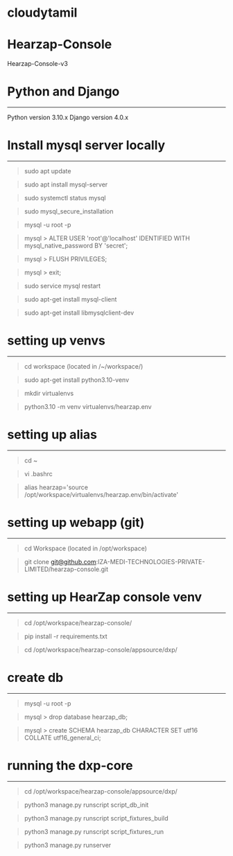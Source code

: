 # cloudytamil
# Hearzap-Console
Hearzap-Console-v3

# Python and Django
*********************
Python version 3.10.x
Django version 4.0.x

# Install mysql server locally
*********************************************
> sudo apt update

> sudo apt install mysql-server

> sudo systemctl status mysql

> sudo mysql_secure_installation

> mysql -u root -p

> mysql > ALTER USER 'root'@'localhost' IDENTIFIED WITH mysql_native_password BY 'secret';

> mysql > FLUSH PRIVILEGES;

> mysql > exit;

> sudo service mysql restart

> sudo apt-get install mysql-client

> sudo apt-get install libmysqlclient-dev

# setting up venvs
****************
> cd workspace (located in /~/workspace/)

> sudo apt-get install python3.10-venv

> mkdir virtualenvs

> python3.10 -m venv virtualenvs/hearzap.env

# setting up alias
****************
> cd ~

> vi .bashrc

> alias hearzap='source /opt/workspace/virtualenvs/hearzap.env/bin/activate'

# setting up webapp (git)
*******************
> cd Workspace (located in /opt/workspace)

> git clone git@github.com:IZA-MEDI-TECHNOLOGIES-PRIVATE-LIMITED/hearzap-console.git

# setting up HearZap console venv
**************************
> cd /opt/workspace/hearzap-console/

> pip install -r requirements.txt

> cd /opt/workspace/hearzap-console/appsource/dxp/

# create db
***********************
> mysql -u root -p

> mysql > drop database hearzap_db;

> mysql > create SCHEMA hearzap_db CHARACTER SET utf16 COLLATE utf16_general_ci;

# running the dxp-core
***********************
> cd /opt/workspace/hearzap-console/appsource/dxp/

> python3 manage.py runscript script_db_init

> python3 manage.py runscript script_fixtures_build

> python3 manage.py runscript script_fixtures_run

> python3 manage.py runserver
